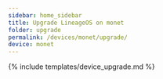 ```yaml
---
sidebar: home_sidebar
title: Upgrade LineageOS on monet
folder: upgrade
permalink: /devices/monet/upgrade/
device: monet
---
```

{% include templates/device_upgrade.md %}
